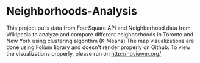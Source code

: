 # Neighborhoods-Analysis

This project pulls data from FourSquare API and Neighborhood data from Wikipedia to analyze and compare different neighborhoods in Toronto and New York using clustering algorithm (K-Means)
The map visualizations are done using Folium library and doesn't render properly on Github. To view the visualizations properly, please run on http://nbviewer.org/
